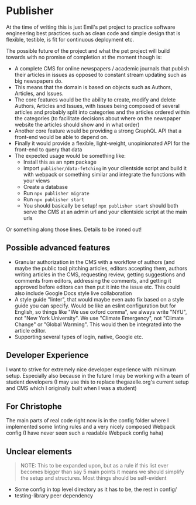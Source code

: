 # Publisher

At the time of writing this is just Emil's pet project to practice software engineering best practices such as clean code and simple design that is flexible, testible, is fit for continuous deployment etc.

The possible future of the project and what the pet project will build towards with no promise of completion at the moment though is:

- A complete CMS for online newspapers / academic journals that publish their articles in issues as opposed to constant stream updating such as big newspapers do. 
- This means that the domain is based on objects such as Authors, Articles, and Issues.
- The core features would be the ability to create, modify and delete Authors, Articles and Issues, with Issues being composed of several articles and probably split into categories and the articles ordered within the categories (to facilitate decisions about where on the newspaper website the articles should show and in what order)
- Another core feature would be providing a strong GraphQL API that a front-end would be able to depend on.
- Finally it would provide a flexible, light-weight, unopinionated API for the front-end to query that data
- The expected usage would be something like:
  - Install this as an npm package
  - Import `publisher/data-fetching` in your clientside script and build it with webpack or something similar and integrate the functions with your views
  - Create a database
  - Run `npx publisher migrate`
  - Run `npx publisher start`
  - You should basically be setup! `npx publisher start` should both serve the CMS at an admin url and your clientside script at the main urls
 
Or something along those lines. Details to be ironed out!

## Possible advanced features
- Granular authorization in the CMS with a workflow of authors (and maybe the public too) pitching articles, editors accepting them, authors writing articles in the CMS, requesting review, getting suggestions and comments from editors, addressing the comments, and getting it approved before editors can then put it into the issue etc. This could also include Google Docs style live collaboration
- A style guide "linter", that would maybe even auto fix based on a style guide you can specify. Would be like an eslint configuration but for English, so things like "We use oxford comma", we always write "NYU", not "New York University". We use "Climate Emergency", not "Climate Change" or "Global Warming". This would then be integrated into the article editor.
- Supporting several types of login, native, Google etc.

## Developer Experience

I want to strive for extremely nice developer experience with minimum setup. Especially also because in the future I may be working with a team of student developers (I may use this to replace thegazelle.org's current setup and CMS which I originally built when I was a student)

## For Christophe

The main parts of real code right now is in the config folder where I implemented some linting rules and a very nicely composed Webpack config (I have never seen such a readable Webpack config haha)


## Unclear elements

> NOTE: This to be expanded upon, but as a rule if this list ever becomes bigger than say 5 main points it means we should simplify the setup and structures. Most things should be self-evident

- Some config in top level directory as it has to be, the rest in config/
- testing-library peer dependency
